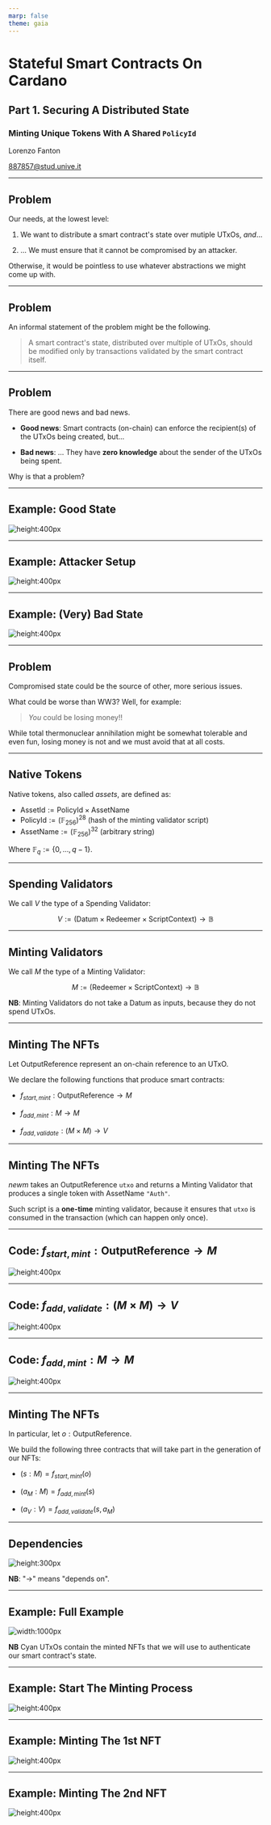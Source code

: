 ```yaml
---
marp: false
theme: gaia
---
```


# Stateful Smart Contracts On Cardano

## Part 1. Securing A Distributed State

### Minting Unique Tokens With A Shared `PolicyId`

Lorenzo Fanton

887857@stud.unive.it

---

## Problem

Our needs, at the lowest level:

1. We want to distribute a smart contract's state over mutiple UTxOs, _and_...

2. ... We must ensure that it cannot be compromised by an attacker.

Otherwise, it would be pointless to use whatever abstractions we might come up with.

---

## Problem

An informal statement of the problem might be the following.

> A smart contract's state, distributed over multiple of UTxOs, should be modified only by transactions validated by the smart contract itself.

---

## Problem

There are good news and bad news.

* **Good news**: Smart contracts (on-chain) can enforce the recipient(s) of the UTxOs being created, but...

* **Bad news**: ... They have **zero knowledge** about the sender of the UTxOs being spent.

Why is that a problem?

---

## Example: Good State

![height:400px](./img/auth-good-state.png)

---

## Example: Attacker Setup

![height:400px](./img/auth-attacker.png)

---

## Example: (Very) Bad State

![height:400px](./img/auth-bad-state.png)

---

## Problem

Compromised state could be the source of other, more serious issues. 

What could be worse than WW3? Well, for example:

> _You_ could be losing money!!

While total thermonuclear annihilation might be somewhat tolerable and even fun, losing money is not and we must avoid that at all costs.

---

## Native Tokens

Native tokens, also called _assets_, are defined as:

* $\text{AssetId} := \text{PolicyId} \times \text{AssetName}$
* $\text{PolicyId} := (\mathbb{F}_{256})^{28}$ (hash of the minting validator script)
* $\text{AssetName} := (\mathbb{F}_{256})^{32}$ (arbitrary string)

Where $\mathbb{F}_q := \lbrace 0,\dots,q-1 \rbrace$.

---

## Spending Validators

We call $V$ the type of a Spending Validator:

$$
V := (\text{Datum} \times \text{Redeemer} \times \text{ScriptContext}) \rightarrow \mathbb{B}
$$

---

## Minting Validators

We call $M$ the type of a Minting Validator:

$$
M := (\text{Redeemer} \times \text{ScriptContext}) \rightarrow \mathbb{B}
$$

**NB**: Minting Validators do not take a $\text{Datum}$ as inputs, because they do not spend UTxOs.

---

## Minting The NFTs

Let $\text{OutputReference}$ represent an on-chain reference to an UTxO.

We declare the following functions that produce smart contracts:

* $f_{start,mint} : \text{OutputReference} \rightarrow M$

* $f_{add,mint} : M \rightarrow M$

* $f_{add,validate} : (M \times M) \rightarrow V$

---

## Minting The NFTs

$newm$ takes an $\text{OutputReference}$ `utxo` and returns a Minting Validator that produces a single token with $\text{AssetName}$ `"Auth"`.

Such script is a **one-time** minting validator, because it ensures that `utxo` is consumed in the transaction (which can happen only once).

---

## Code: $f_{start,mint} : \text{OutputReference} \rightarrow M$

![height:400px](./img/auth-newm-code.png)

---

## Code: $f_{add, validate} : (M \times M) \rightarrow V$

![height:400px](./img/auth-addv-code.png)

---

## Code: $f_{add, mint} : M \rightarrow M$

![height:400px](./img/auth-addm-code.png)

---

## Minting The NFTs

In particular, let $o : \text{OutputReference}$.

We build the following three contracts that will take part in the generation of our NFTs:

* $(s : M) = f_{start,mint}(o)$

* $(a_M : M) = f_{add,mint}(s)$

* $(a_V : V) = f_{add,validate}(s, a_M)$

---

## Dependencies

![height:300px](./img/auth-dependencies.png)

**NB**: "$\rightarrow$" means "depends on".

---

## Example: Full Example

![width:1000px](./img/auth-full.png)

**NB** Cyan UTxOs contain the minted NFTs that we will use to authenticate our smart contract's state.

---

## Example: Start The Minting Process

![height:400px](./img/auth-start.png)

---

## Example: Minting The 1st NFT

![height:400px](./img/auth-add1.png)

---

## Example: Minting The 2nd NFT


![height:400px](./img/auth-add2.png)
